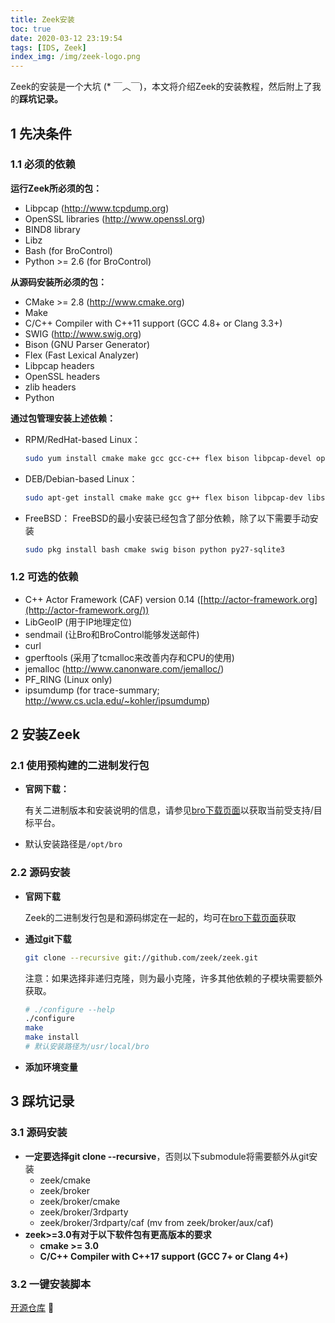 ```yaml
---
title: Zeek安装
toc: true
date: 2020-03-12 23:19:54
tags: [IDS, Zeek]
index_img: /img/zeek-logo.png
---
```


Zeek的安装是一个大坑  (* ￣︿￣)，本文将介绍Zeek的安装教程，然后附上了我的**踩坑记录。**

<!--more-->

## 1 先决条件

### 1.1 必须的依赖

**运行Zeek所必须的包：**

- Libpcap (http://www.tcpdump.org)
- OpenSSL libraries (http://www.openssl.org)
- BIND8 library
- Libz
- Bash (for BroControl)
- Python >= 2.6 (for BroControl)

**从源码安装所必须的包：**

- CMake >= 2.8 (http://www.cmake.org)
- Make
- C/C++ Compiler with C++11 support (GCC 4.8+ or Clang 3.3+)
- SWIG (http://www.swig.org)
- Bison (GNU Parser Generator)
- Flex (Fast Lexical Analyzer)
- Libpcap headers
- OpenSSL headers
- zlib headers
- Python

**通过包管理安装上述依赖：**

- RPM/RedHat-based Linux：

  ```bash
  sudo yum install cmake make gcc gcc-c++ flex bison libpcap-devel openssl-devel python-devel swig zlib-devel
  ```

- DEB/Debian-based Linux：

  ```Bash
  sudo apt-get install cmake make gcc g++ flex bison libpcap-dev libssl-dev python-dev swig zlib1g-dev
  ```

- FreeBSD： FreeBSD的最小安装已经包含了部分依赖，除了以下需要手动安装

  ```bash
  sudo pkg install bash cmake swig bison python py27-sqlite3
  ```

### 1.2 可选的依赖

- C++ Actor Framework (CAF) version 0.14 ([http://actor-framework.org](http://actor-framework.org/))
- LibGeoIP (用于IP地理定位)
- sendmail (让Bro和BroControl能够发送邮件)
- curl
- gperftools (采用了tcmalloc来改善内存和CPU的使用)
- jemalloc (http://www.canonware.com/jemalloc/)
- PF_RING (Linux only)
- ipsumdump (for trace-summary; http://www.cs.ucla.edu/~kohler/ipsumdump)

## 2 安装Zeek

### 2.1 使用预构建的二进制发行包

- **官网下载：**

  有关二进制版本和安装说明的信息，请参见[bro下载页面](https://www.bro.org/download/index.html)以获取当前受支持/目标平台。

- 默认安装路径是`/opt/bro`

### 2.2 源码安装

- **官网下载**

  Zeek的二进制发行包是和源码绑定在一起的，均可在[bro下载页面](https://www.bro.org/download/index.html)获取

- **通过git下载**

  ```bash
  git clone --recursive git://github.com/zeek/zeek.git
  ```

  注意：如果选择非递归克隆，则为最小克隆，许多其他依赖的子模块需要额外获取。

  ```bash
  # ./configure --help 
  ./configure
  make
  make install
  # 默认安装路径为/usr/local/bro
  ```

- **添加环境变量**

## 3 踩坑记录

### 3.1 源码安装

- **一定要选择git clone --recursive**，否则以下submodule将需要额外从git安装
  - zeek/cmake
  - zeek/broker
  - zeek/broker/cmake
  - zeek/broker/3rdparty
  - zeek/broker/3rdparty/caf (mv from zeek/broker/aux/caf)
- **zeek>=3.0有对于以下软件包有更高版本的要求**
  - **cmake >= 3.0**
  - **C/C++ Compiler with C++17 support (GCC 7+ or Clang 4+)**

### 3.2 一键安装脚本

[开源仓库](https://github.com/QGrain/auto-install-zeek) :rainbow: